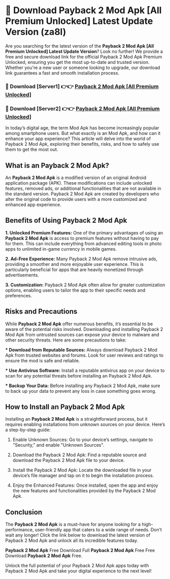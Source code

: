 # 🤖 Download Payback 2 Mod Apk [All Premium Unlocked] Latest Update Version (za8l)

Are you searching for the latest version of the <strong>Payback 2 Mod Apk [All Premium Unlocked] Latest Update Version</strong>? Look no further! We provide a free and secure download link for the official Payback 2 Mod Apk Premium Unlocked, ensuring you get the most up-to-date and trusted version. Whether you're a new user or someone looking to upgrade, our download link guarantees a fast and smooth installation process.


<h3>📌 Download [Server1] 👉👉 <a href="https://hapymods.com?title=Payback+2+Mod+Apk&ref=3B1">Payback 2 Mod Apk [All Premium Unlocked]</a></h3>

<h3>📌 Download [Server2] 👉👉 <a href="https://hapymods.com?title=Payback+2+Mod+Apk&ref=3B1">Payback 2 Mod Apk [All Premium Unlocked]</a></h3>


In today’s digital age, the term Mod Apk has become increasingly popular among smartphone users. But what exactly is an Mod Apk, and how can it enhance your app experience? This article will delve into the world of Payback 2 Mod Apk, exploring their benefits, risks, and how to safely use them to get the most out.


<h2>What is an Payback 2 Mod Apk?</h2>

An <strong>Payback 2 Mod Apk</strong> is a modified version of an original Android application package (APK). These modifications can include unlocked features, removed ads, or additional functionalities that are not available in the standard version. Payback 2 Mod Apk are created by developers who alter the original code to provide users with a more customized and enhanced app experience.


<h2>Benefits of Using Payback 2 Mod Apk</h2>

<strong> 1. Unlocked Premium Features:</strong> One of the primary advantages of using an <strong>Payback 2 Mod Apk</strong> is access to premium features without having to pay for them. This can include everything from advanced editing tools in photo apps to unlimited in-game currency in mobile games.

<strong> 2. Ad-Free Experience:</strong> Many Payback 2 Mod Apk remove intrusive ads, providing a smoother and more enjoyable user experience. This is particularly beneficial for apps that are heavily monetized through advertisements.

<strong> 3. Customization:</strong> Payback 2 Mod Apk often allow for greater customization options, enabling users to tailor the app to their specific needs and preferences.


<h2>Risks and Precautions</h2>

While <strong>Payback 2 Mod Apk</strong> offer numerous benefits, it’s essential to be aware of the potential risks involved. Downloading and installing Payback 2 Mod Apk from untrusted sources can expose your device to malware and other security threats. Here are some precautions to take:

<strong> * Download from Reputable Sources:</strong> Always download Payback 2 Mod Apk from trusted websites and forums. Look for user reviews and ratings to ensure the mod is safe and reliable.

<strong> * Use Antivirus Software:</strong> Install a reputable antivirus app on your device to scan for any potential threats before installing an Payback 2 Mod Apk.

<strong> * Backup Your Data:</strong> Before installing any Payback 2 Mod Apk, make sure to back up your data to prevent any loss in case something goes wrong.


<h2>How to Install an Payback 2 Mod Apk</h2>

Installing an <strong>Payback 2 Mod Apk</strong> is a straightforward process, but it requires enabling installations from unknown sources on your device. Here’s a step-by-step guide:

 1. Enable Unknown Sources: Go to your device’s settings, navigate to "Security," and enable "Unknown Sources".

 2. Download the Payback 2 Mod Apk: Find a reputable source and download the Payback 2 Mod Apk file to your device.

 3. Install the Payback 2 Mod Apk: Locate the downloaded file in your device’s file manager and tap on it to begin the installation process.

 4. Enjoy the Enhanced Features: Once installed, open the app and enjoy the new features and functionalities provided by the Payback 2 Mod Apk.


<h2><strong>Conclusion</strong></h2>

The <strong>Payback 2 Mod Apk</strong> is a must-have for anyone looking for a high-performance, user-friendly app that caters to a wide range of needs. Don’t wait any longer! Click the link below to download the latest version of Payback 2 Mod Apk and unlock all its incredible features today.

<strong>Payback 2 Mod Apk</strong> Free Download Full <strong>Payback 2 Mod Apk</strong> Free Free Download <strong>Payback 2 Mod Apk</strong> Free.

Unlock the full potential of your Payback 2 Mod Apk apps today with Payback 2 Mod Apk and take your digital experience to the next level!